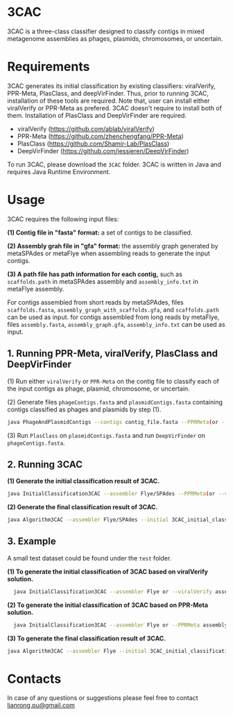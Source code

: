 # 3CAC

3CAC is a three-class classifier designed to classify contigs in mixed metagenome assemblies as phages, plasmids, chromosomes, or uncertain. 

# Requirements

3CAC generates its initial classification by existing classifiers: viralVerify, PPR-Meta, PlasClass, and deepVirFinder. Thus, prior to running 3CAC, installation of these tools are required. Note that, user can install either viralVerify or PPR-Meta as prefered. 3CAC doesn't require to install both of them. Installation of PlasClass and DeepVirFinder are required.

* viralVerify (https://github.com/ablab/viralVerify)
* PPR-Meta (https://github.com/zhenchengfang/PPR-Meta)
* PlasClass (https://github.com/Shamir-Lab/PlasClass)
* DeepVirFinder (https://github.com/jessieren/DeepVirFinder)

To run 3CAC, please download the `3CAC` folder. 3CAC is written in Java and requires Java Runtime Environment. 

# Usage

3CAC requires the following input files: 

**(1) Contig file in "fasta" format:** a set of contigs to be classified. 

**(2) Assembly grah file in "gfa" format:** the assembly graph generated by metaSPAdes or metaFlye when assembling reads to generate the input contigs. 

**(3) A path file has path information for each contig,** such as `scaffolds.path` in metaSPAdes assembly and `assembly_info.txt` in metaFlye assembly.

For contigs assembled from short reads by metaSPAdes, files `scaffolds.fasta`, `assembly_graph_with_scaffolds.gfa`, and `scaffolds.path` can be used as input.
for contigs assembled from long reads by metaFlye, files `assembly.fasta`, `assembly_graph.gfa`, `assembly_info.txt` can be used as input.

## 1. Running PPR-Meta, viralVerify, PlasClass and DeepVirFinder

(1) Run either `viralVerify` or `PPR-Meta` on the contig file to classify each of the input contigs as phage, plasmid, chromosome, or uncertain.

(2) Generate files `phageContigs.fasta` and `plasmidContigs.fasta` containing contigs classified as phages and plasmids by step (1).
   ```sh
   java PhageAndPlasmidContigs --contigs contig_file.fasta --PPRMeta(or --viralVerify) output_file_of_PPRMeta_or_viralVerify.csv
   ```   

(3) Run `PlasClass` on `plasmidContigs.fasta` and run `DeepVirFinder` on `phageContigs.fasta`.



## 2. Running 3CAC

**(1) Generate the initial classification result of 3CAC.** 
   ```sh
   java InitialClassification3CAC --assembler Flye/SPAdes --PPRMeta(or --viralVerify) output_file_of_PPRMeta_or_viralVerify.csv --PlasClass output_file_of_PlasClass.probs.out --deepVirFinder output_file_of_deepVirFinder.txt
   ```

**(2) Generate the final classification result of 3CAC.** 
```sh
java Algorithm3CAC --assembler Flye/SPAdes --initial 3CAC_initial_classification.fasta --graph assembly_graph_file.gfa --path scaffolds.path/assembly_info.txt
```

## 3. Example

A small test dataset could be found under the `test` folder.

**(1) To generate the initial classification of 3CAC based on viralVerify solution.**
 ```sh
   java InitialClassification3CAC --assembler Flye or --viralVerify assembly_viralVerify.csv --PlasClass viralVerify_plasmidContigs_PlasClass.fasta.probs.out --deepVirFinder viralVerify_phageContigs_deepVirFinder.txt
   ```
**(2) To generate the initial classification of 3CAC based on PPR-Meta solution.**
 ```sh
   java InitialClassification3CAC --assembler Flye or --PPRMeta assembly_PPRMeta.csv --PlasClass PPRMeta_plasmidContigs_PlasClass.fasta.probs.out --deepVirFinder PPRMeta_phageContigs_deepVirFinder.txt
   ```
**(3) To generate the final classification result of 3CAC.**
```sh
java Algorithm3CAC --assembler Flye --initial 3CAC_initial_classification.fasta --graph assembly_graph.gfa --path assembly_info.txt
```



# Contacts

In case of any questions or suggestions please feel free to contact lianrong.pu@gmail.com
